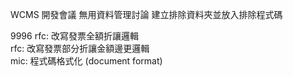 WCMS 開發會議
無用資料管理討論
建立排除資料夾並放入排除程式碼

9996
rfc: 改寫發票全額折讓邏輯  
rfc: 改寫發票部分折讓金額邊更邏輯  
mic: 程式碼格式化 (document format)
